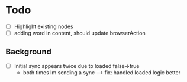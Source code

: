 
# Todo
- [ ] Highlight existing nodes
- [ ] adding word in content, should update browserAction

## Background
- [ ] Initial sync appears twice due to loaded false->true
    - both times Im sending a sync
        --> fix: handled loaded logic better
